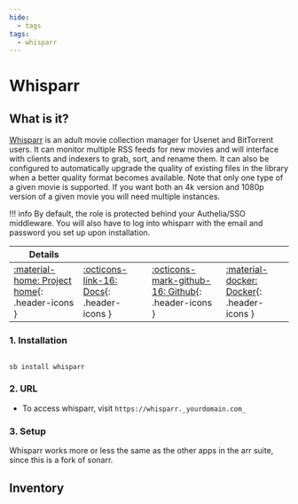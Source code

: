 ```yaml
---
hide:
  - tags
tags:
  - whisparr
---
```


# Whisparr

## What is it?

[Whisparr](https://wiki.servarr.com/whisparr) is an adult movie collection manager for Usenet and BitTorrent users. It can monitor multiple RSS feeds for new movies and will interface with clients and indexers to grab, sort, and rename them. It can also be configured to automatically upgrade the quality of existing files in the library when a better quality format becomes available. Note that only one type of a given movie is supported. If you want both an 4k version and 1080p version of a given movie you will need multiple instances.

!!! info
    By default, the role is protected behind your Authelia/SSO middleware. You will also have to log into whisparr with the email and password you set up upon installation.

| Details     |             |             |             |
|-------------|-------------|-------------|-------------|
| [:material-home: Project home](https://wiki.servarr.com/whisparr){: .header-icons } | [:octicons-link-16: Docs](https://wiki.servarr.com/en/whisparr/quick-start-guide){: .header-icons } | [:octicons-mark-github-16: Github](https://github.com/Whisparr/Whisparr){: .header-icons } | [:material-docker: Docker](https://hub.docker.com/r/hotio/whisparr){: .header-icons }|

### 1. Installation

``` shell

sb install whisparr

```

### 2. URL

- To access whisparr, visit `https://whisparr._yourdomain.com_`

### 3. Setup

Whisparr works more or less the same as the other apps in the arr suite, since this is a fork of sonarr.

## Inventory
<!-- BEGIN SALTBOX MANAGED VARIABLES SECTION -->
<!-- END SALTBOX MANAGED VARIABLES SECTION -->

